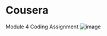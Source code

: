 # Cousera
Module 4 Coding Assignment
![image](https://github.com/GORSFox/Cousera/assets/97680820/5b9e5ba7-437d-46d7-a3b4-8151b0825f0e)
